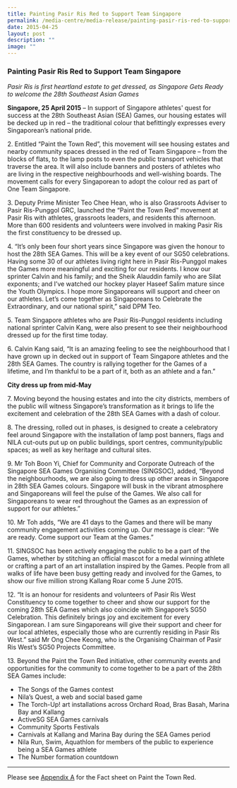 ```yaml
---
title: Painting Pasir Ris Red to Support Team Singapore
permalink: /media-centre/media-release/painting-pasir-ris-red-to-support-team-singapore/
date: 2015-04-25
layout: post
description: ""
image: ""
---
```

### **Painting Pasir Ris Red to Support Team Singapore**
_Pasir Ris is first heartland estate to get dressed, as Singapore Gets Ready to welcome the 28th Southeast Asian Games_

**Singapore, 25 April 2015** – In support of Singapore athletes' quest for success at the 28th Southeast Asian (SEA) Games, our housing estates will be decked up in red – the traditional colour that befittingly expresses every Singaporean’s national pride.

2\. Entitled “Paint the Town Red”, this movement will see housing estates and nearby community spaces dressed in the red of Team Singapore – from the blocks of flats, to the lamp posts to even the public transport vehicles that traverse the area. It will also include banners and posters of athletes who are living in the respective neighbourhoods and well-wishing boards. The movement calls for every Singaporean to adopt the colour red as part of One Team Singapore.

3\. Deputy Prime Minister Teo Chee Hean, who is also Grassroots Adviser to Pasir Ris-Punggol GRC, launched the “Paint the Town Red” movement at Pasir Ris with athletes, grassroots leaders, and residents this afternoon. More than 600 residents and volunteers were involved in making Pasir Ris the first constituency to be dressed up.

4\. “It’s only been four short years since Singapore was given the honour to host the 28th SEA Games. This will be a key event of our SG50 celebrations. Having some 30 of our athletes living right here in Pasir Ris-Punggol makes the Games more meaningful and exciting for our residents. I know our sprinter Calvin and his family; and the Sheik Alauddin family who are Silat exponents; and I’ve watched our hockey player Haseef Salim mature since the Youth Olympics. I hope more Singaporeans will support and cheer on our athletes. Let’s come together as Singaporeans to Celebrate the Extraordinary, and our national spirit,” said DPM Teo.

5\. Team Singapore athletes who are Pasir Ris-Punggol residents including national sprinter Calvin Kang, were also present to see their neighbourhood dressed up for the first time today.

6\. Calvin Kang said, “It is an amazing feeling to see the neighbourhood that I have grown up in decked out in support of Team Singapore athletes and the 28th SEA Games. The country is rallying together for the Games of a lifetime, and I’m thankful to be a part of it, both as an athlete and a fan.”

**City dress up from mid-May**

7\. Moving beyond the housing estates and into the city districts, members of the public will witness Singapore’s transformation as it brings to life the excitement and celebration of the 28th SEA Games with a dash of colour.

8\. The dressing, rolled out in phases, is designed to create a celebratory feel around Singapore with the installation of lamp post banners, flags and NILA cut-outs put up on public buildings, sport centres, community/public spaces; as well as key heritage and cultural sites.

9\. Mr Toh Boon Yi, Chief for Community and Corporate Outreach of the Singapore SEA Games Organising Committee (SINGSOC), added, “Beyond the neighbourhoods, we are also going to dress up other areas in Singapore in 28th SEA Games colours. Singapore will busk in the vibrant atmosphere and Singaporeans will feel the pulse of the Games. We also call for Singaporeans to wear red throughout the Games as an expression of support for our athletes.”

10\. Mr Toh adds, “We are 41 days to the Games and there will be many community engagement activities coming up. Our message is clear: “We are ready. Come support our Team at the Games.”

11\. SINGSOC has been actively engaging the public to be a part of the Games, whether by stitching an official mascot for a medal winning athlete or crafting a part of an art installation inspired by the Games. People from all walks of life have been busy getting ready and involved for the Games, to show our five million strong Kallang Roar come 5 June 2015.

12\. “It is an honour for residents and volunteers of Pasir Ris West Constituency to come together to cheer and show our support for the coming 28th SEA Games which also coincide with Singapore’s SG50 Celebration. This definitely brings joy and excitement for every Singaporean. I am sure Singaporeans will give their support and cheer for our local athletes, especially those who are currently residing in Pasir Ris West.” said Mr Ong Chee Keong, who is the Organising Chairman of Pasir Ris West’s SG50 Projects Committee.

13\. Beyond the Paint the Town Red initiative, other community events and opportunities for the community to come together to be a part of the 28th SEA Games include:

* The Songs of the Games contest  
* Nila’s Quest, a web and social based game  
* The Torch-Up! art installations across Orchard Road, Bras Basah, Marina Bay and Kallang  
* ActiveSG SEA Games carnivals  
* Community Sports Festivals  
* Carnivals at Kallang and Marina Bay during the SEA Games period  
* Nila Run, Swim, Aquathlon for members of the public to experience being a SEA Games athlete  
* The Number formation countdown

---

Please see [Appendix A](/files/Media%20Centre/Media%20Release/2015/April/Appendix%20A_Fact%20sheet%20%20Paint%20The%20Town%20Red_FINAL.pdf) for the Fact sheet on Paint the Town Red.